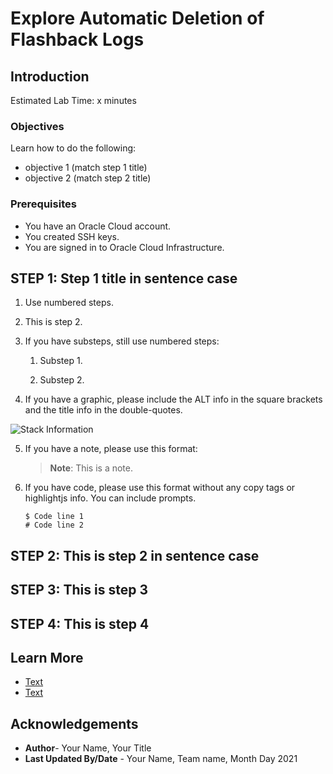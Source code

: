 # Explore Automatic Deletion of Flashback Logs

## Introduction

Estimated Lab Time: x minutes

### Objectives

Learn how to do the following:

- objective 1 (match step 1 title)
- objective 2 (match step 2 title)


### Prerequisites

- You have an Oracle Cloud account.
- You created SSH keys.
- You are signed in to Oracle Cloud Infrastructure.


## **STEP 1**: Step 1 title in sentence case

1. Use numbered steps.

2. This is step 2.

3. If you have substeps, still use numbered steps:

    1. Substep 1.

    2. Substep 2.

4. If you have a graphic, please include the ALT info in the square brackets and the title info in the double-quotes.

  ![Stack Information](images/stack-information-page.png "Stack Information page")


5. If you have a note, please use this format:

    > **Note**: This is a note.

6. If you have code, please use this format without any copy tags or highlightjs info. You can include prompts.

    ```
    $ Code line 1
    # Code line 2
    ```



## **STEP 2**: This is step 2 in sentence case



## **STEP 3**: This is step 3



## **STEP 4**: This is step 4


## Learn More

- [Text](link)
- [Text](link)


## Acknowledgements

- **Author**- Your Name, Your Title
- **Last Updated By/Date** - Your Name, Team name, Month Day 2021

